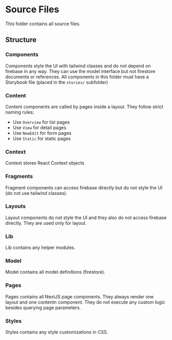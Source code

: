 # Source Files

This folder contains all source files.

## Structure

### Components

Components style the UI with tailwind classes and do not depend on firebase in any way.
They can use the model interface but not firestore documents or references.
All components in this folder must have a Storybook file (placed in the `stories/` subfolder)

### Content

Content components are called by pages inside a layout.
They follow strict naming rules:
* Use `Overview` for list pages
* Use `View` for detail pages
* Use `NewEdit` for form pages
* Use `Static` for static pages

### Context

Context stores React Context objects

### Fragments

Fragment components can access firebase directly but do not style the UI (do not use tailwind classes).

### Layouts

Layout components do not style the UI and they also do not access firebase directly.
They are used only for layout.

### Lib

Lib contains any helper modules.

### Model

Model contains all model definitions (firestore).

### Pages

Pages contains all NextJS page components.
They always render one layout and one contentn component.
They do not execute any custom logic besides querying page parameters.

### Styles

Styles contains any style customizations in CSS.

